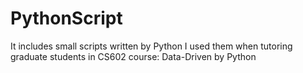 # PythonScript
It includes small scripts written by Python
I used them when tutoring graduate students in CS602 course: Data-Driven by Python
